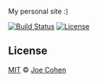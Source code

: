 My personal site :)

[![Build Status](https://img.shields.io/travis/joecohens/joecohens.github.io/master.svg?style=flat)](https://travis-ci.org/joecohens/joecohens.github.io)
[![License](https://img.shields.io/github/license/joecohens/joecohens.github.io.svg?style=flat)](https://github.com/joecohens/joecohens.github.io/blob/master/LICENSE)

## License

[MIT](LICENSE) © [Joe Cohen](https://joecohens.com)
